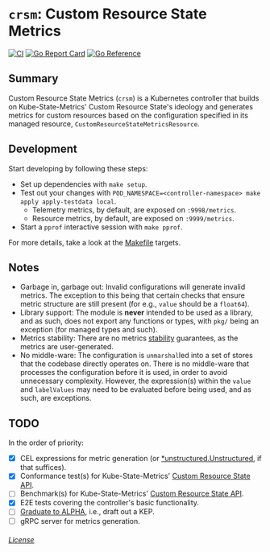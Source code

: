 # `crsm`: Custom Resource State Metrics

[![CI](https://github.com/rexagod/crsm/actions/workflows/continuous-integration.yaml/badge.svg)](https://github.com/rexagod/crsm/actions/workflows/continuous-integration.yaml) [![Go Report Card](https://goreportcard.com/badge/github.com/rexagod/crsm)](https://goreportcard.com/report/github.com/rexagod/crsm) [![Go Reference](https://pkg.go.dev/badge/github.com/rexagod/crsm.svg)](https://pkg.go.dev/github.com/rexagod/crsm)

## Summary

Custom Resource State Metrics (`crsm`) is a Kubernetes controller that builds on Kube-State-Metrics' Custom Resource State's ideology and generates metrics for custom resources based on the configuration specified in its managed resource, `CustomResourceStateMetricsResource`.

## Development

Start developing by following these steps:

- Set up dependencies with `make setup`.
- Test out your changes with `POD_NAMESPACE=<controller-namespace> make apply apply-testdata local`.
  - Telemetry metrics, by default, are exposed on `:9998/metrics`.
  - Resource metrics, by default, are exposed on `:9999/metrics`.
- Start a `pprof` interactive session with `make pprof`.

For more details, take a look at the [Makefile](Makefile) targets.

## Notes

- Garbage in, garbage out: Invalid configurations will generate invalid metrics. The exception to this being that certain checks that ensure metric structure are still present (for e.g., `value` should be a `float64`).
- Library support: The module is **never** intended to be used as a library, and as such, does not export any functions or types, with `pkg/` being an exception (for managed types and such).
- Metrics stability: There are no metrics [stability](https://kubernetes.io/blog/2021/04/23/kubernetes-release-1.21-metrics-stability-ga/) guarantees, as the metrics are user-generated.
- No middle-ware: The configuration is `unmarshal`led into a set of stores that the codebase directly operates on. There is no middle-ware that processes the configuration before it is used, in order to avoid unnecessary complexity. However, the expression(s) within the `value` and `labelValues` may need to be evaluated before being used, and as such, are exceptions.

## TODO

In the order of priority:

- [X] CEL expressions for metric generation (or [*unstructured.Unstructured](https://github.com/kubernetes/apimachinery/issues/181), if that suffices).
- [X] Conformance test(s) for Kube-State-Metrics' [Custom Resource State API](https://github.com/kubernetes/kube-state-metrics/blob/main/docs/metrics/extend/customresourcestate-metrics.md#multiple-metricskitchen-sink).
- [ ] Benchmark(s) for Kube-State-Metrics' [Custom Resource State API](https://github.com/kubernetes/kube-state-metrics/blob/main/docs/metrics/extend/customresourcestate-metrics.md#multiple-metricskitchen-sink).
- [X] E2E tests covering the controller's basic functionality.
- [ ] [Graduate to ALPHA](https://github.com/kubernetes/enhancements/issues/4785), i.e., draft out a KEP.
- [ ] gRPC server for metrics generation.

###### [License](./LICENSE)
